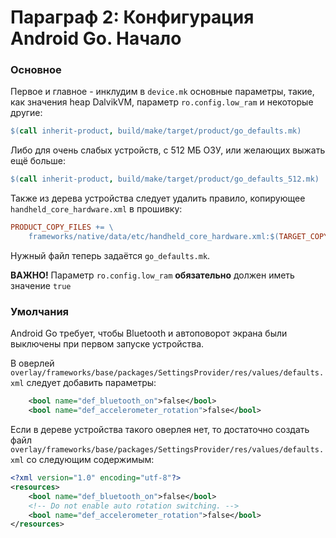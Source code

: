 # Параграф 2: Конфигурация Android Go. Начало
### Основное
Первое и главное - инклудим в `device.mk` основные параметры, такие, как значения heap DalvikVM, параметр `ro.config.low_ram` и некоторые другие:

```makefile
$(call inherit-product, build/make/target/product/go_defaults.mk)
```

Либо для очень слабых устройств, c 512 МБ ОЗУ, или желающих выжать ещё больше:

```makefile
$(call inherit-product, build/make/target/product/go_defaults_512.mk)
```

Также из дерева устройства следует удалить правило, копирующее `handheld_core_hardware.xml` в прошивку:
```makefile
PRODUCT_COPY_FILES += \
    frameworks/native/data/etc/handheld_core_hardware.xml:$(TARGET_COPY_OUT_VENDOR)/etc/permissions/handheld_core_hardware.xml
```

Нужный файл теперь задаётся `go_defaults.mk`.

**ВАЖНО!** Параметр `ro.config.low_ram` **обязательно** должен иметь значение `true`

### Умолчания

Android Go требует, чтобы Bluetooth и автоповорот экрана были выключены при первом запуске устройства.

В оверлей `overlay/frameworks/base/packages/SettingsProvider/res/values/defaults.xml` следует добавить параметры:
```xml
    <bool name="def_bluetooth_on">false</bool>
    <bool name="def_accelerometer_rotation">false</bool>
```

Если в дереве устройства такого оверлея нет, то достаточно создать файл `overlay/frameworks/base/packages/SettingsProvider/res/values/defaults.xml` со следующим содержимым:
```xml
<?xml version="1.0" encoding="utf-8"?>
<resources>
    <bool name="def_bluetooth_on">false</bool>
    <!-- Do not enable auto rotation switching. -->
    <bool name="def_accelerometer_rotation">false</bool>
</resources>
```